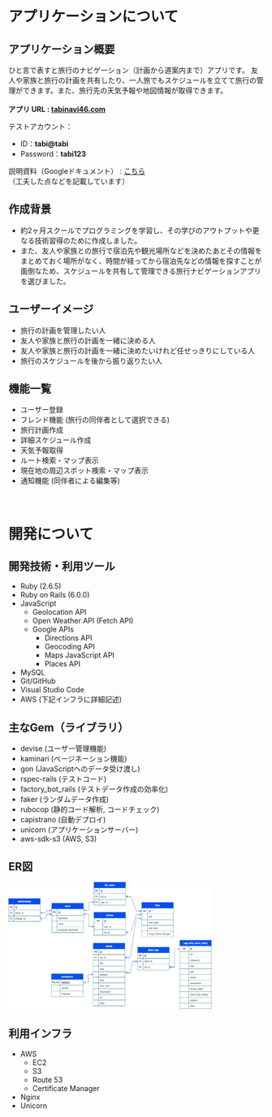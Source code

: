 # アプリケーションについて
## アプリケーション概要
ひと言で表すと旅行のナビゲーション（計画から道案内まで）アプリです。
友人や家族と旅行の計画を共有したり、一人旅でもスケジュールを立てて旅行の管理ができます。また、旅行先の天気予報や地図情報が取得できます。
<br><br>
**アプリ URL : [tabinavi46.com](https://tabinavi46.com)**

テストアカウント：
* ID：**tabi@tabi**
* Password：**tabi123**


説明資料（Googleドキュメント） : [こちら](https://docs.google.com/document/d/1z85d3zdV6kbzSs2TPphY0B2Ft1DCbSUWojogwXXsyWs/edit?usp=sharing)
<br>
（工夫した点などを記載しています）

## 作成背景
* 約2ヶ月スクールでプログラミングを学習し、その学びのアウトプットや更なる技術習得のために作成しました。<br>
* また、友人や家族との旅行で宿泊先や観光場所などを決めたあとその情報をまとめておく場所がなく、時間が経ってから宿泊先などの情報を探すことが面倒なため、スケジュールを共有して管理できる旅行ナビゲーションアプリを選びました。

## ユーザーイメージ
* 旅行の計画を管理したい人
* 友人や家族と旅行の計画を一緒に決める人
* 友人や家族と旅行の計画を一緒に決めたいけれど任せっきりにしている人
* 旅行のスケジュールを後から振り返りたい人


## 機能一覧
 * ユーザー登録
 * フレンド機能 (旅行の同伴者として選択できる)
 * 旅行計画作成
 * 詳細スケジュール作成
 * 天気予報取得
 * ルート検索・マップ表示
 * 現在地の周辺スポット検索・マップ表示
 * 通知機能 (同伴者による編集等)
<br><br><br>

# 開発について

## 開発技術・利用ツール
* Ruby (2.6.5)
* Ruby on Rails (6.0.0)
* JavaScript
  * Geolocation API
  * Open Weather API (Fetch API)
  * Google APIs
    * Directions API
    * Geocoding API
    * Maps JavaScript API
    * Places API
* MySQL
* Git/GitHub
* Visual Studio Code
* AWS (下記インフラに詳細記述)
## 主なGem（ライブラリ）
* devise (ユーザー管理機能)
* kaminari (ページネーション機能)
* gon (JavaScriptへのデータ受け渡し)
* rspec-rails (テストコード)
* factory_bot_rails (テストデータ作成の効率化)
* faker (ランダムデータ作成)
* rubocop (静的コード解析, コードチェック)
* capistrano (自動デプロイ)
* unicorn (アプリケーションサーバー)
* aws-sdk-s3 (AWS, S3)

## ER図
<img width="400" height="250" src="er.png">

## 利用インフラ
* AWS
  * EC2
  * S3
  * Route 53
  * Certificate Manager
* Nginx
* Unicorn
